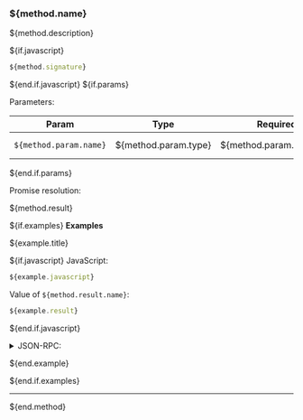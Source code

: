 ### ${method.name}

${method.description}

${if.javascript}
```typescript
${method.signature}
```
${end.if.javascript}
${if.params}

Parameters:

| Param                  | Type                 | Required                 | Summary                 |
| ---------------------- | -------------------- | ------------------------ | ----------------------- |
| `${method.param.name}` | ${method.param.type} | ${method.param.required} | ${method.param.summary} ${method.param.constraints} |

${end.if.params}

Promise resolution:

${method.result}

${if.examples}
**Examples**

${example.title}

${if.javascript}
JavaScript:

```javascript
${example.javascript}
```
Value of `${method.result.name}`:

```javascript
${example.result}
```

${end.if.javascript}

<details>
  <summary>JSON-RPC:</summary>

Request:

```json
${example.jsonrpc}
```

Response:

```json
${example.response}
```

</details>

${end.example}

${end.if.examples}

---
${end.method}
